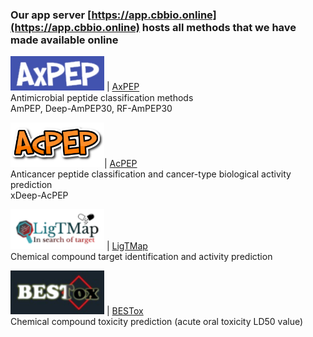 ### Our app server [https://app.cbbio.online](https://app.cbbio.online) hosts all methods that we have made available online

<kbd><img src="images/axpep-logo.jpg" width="150"></kbd> | [AxPEP](https://app.cbbio.online/ampep/home)<br />Antimicrobial peptide classification methods<br />AmPEP, Deep-AmPEP30, RF-AmPEP30

<kbd><img src="images/acpep-logo.png" width="150"></kbd>| [AcPEP](https://app.cbbio.online/acpep/home)<br />Anticancer peptide classification and cancer-type biological activity prediction <br />xDeep-AcPEP

<kbd><img src="images/ligtmap-logo.png" width="150"></kbd> | [LigTMap](https://cbbio.online/LigTMap)<br />Chemical compound target identification and activity prediction 

<kbd><img src="images/bestox-logo.jpg" width="150"></kbd> | [BESTox](https://app.cbbio.online/bestox/home)<br />Chemical compound toxicity prediction (acute oral toxicity LD50 value)
